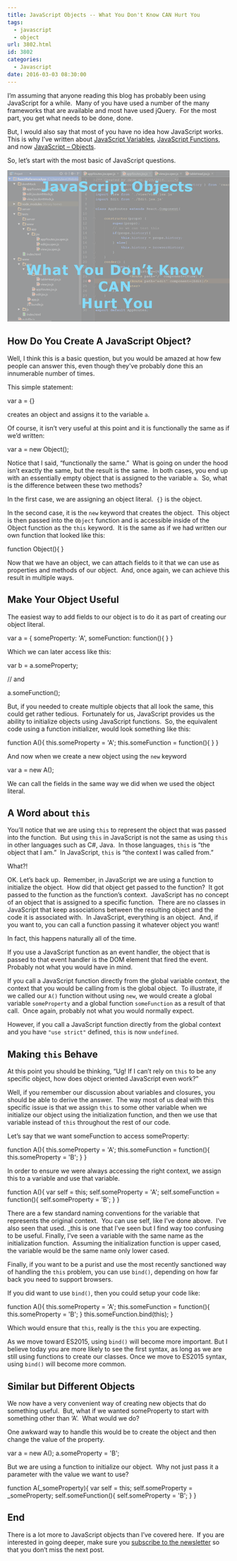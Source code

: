 ```yaml
---
title: JavaScript Objects -- What You Don't Know CAN Hurt You
tags:
  - javascript
  - object
url: 3802.html
id: 3802
categories:
  - Javascript
date: 2016-03-03 08:30:00
---
```


I’m assuming that anyone reading this blog has probably been using JavaScript for a while.  Many of you have used a number of the many frameworks that are available and most have used jQuery.  For the most part, you get what needs to be done, done.

But, I would also say that most of you have no idea how JavaScript works.  This is why I’ve written about [JavaScript Variables](/javascript-variable-gotchas/), [JavaScript Functions](/javascript-functions-in-depth/), and now [JavaScript – Objects](/javascript-objectswhat-you-dont-know-can-hurt-you/).

So, let’s start with the most basic of JavaScript questions.

![image](/uploads/2016/02/image-4.png "image")

How Do You Create A JavaScript Object?
--------------------------------------

Well, I think this is a basic question, but you would be amazed at how few people can answer this, even though they’ve probably done this an innumerable number of times.

This simple statement:

var a = {}

creates an object and assigns it to the variable `a`.

Of course, it isn’t very useful at this point and it is functionally the same as if we’d written:

var a = new Object();

Notice that I said, “functionally the same.”  What is going on under the hood isn’t exactly the same, but the result is the same.  In both cases, you end up with an essentially empty object that is assigned to the variable `a`.  So, what is the difference between these two methods?

In the first case, we are assigning an object literal.  `{}` is the object.

In the second case, it is the `new` keyword that creates the object.  This object is then passed into the `Object` function and is accessible inside of the Object function as the `this` keyword.  It is the same as if we had written our own function that looked like this:

function Object(){
}

Now that we have an object, we can attach fields to it that we can use as properties and methods of our object.  And, once again, we can achieve this result in multiple ways.

Make Your Object Useful
-----------------------

The easiest way to add fields to our object is to do it as part of creating our object literal.

var a = {
    someProperty: 'A',
    someFunction: function(){
    }
}

Which we can later access like this:

var b = a.someProperty;

// and

a.someFunction();

But, if you needed to create multiple objects that all look the same, this could get rather tedious.  Fortunately for us, JavaScript provides us the ability to initialize objects using JavaScript functions.  So, the equivalent code using a function initializer, would look something like this:

function A(){
    this.someProperty = 'A';
    this.someFunction = function(){
    }
}

And now when we create a new object using the `new` keyword

var a = new A();

We can call the fields in the same way we did when we used the object literal.

A Word about `this`
-------------------

You’ll notice that we are using `this` to represent the object that was passed into the function.  But using `this` in JavaScript is not the same as using `this` in other languages such as C#, Java.  In those languages, `this` is “the object that I am.”  In JavaScript, `this` is “the context I was called from.”

What?!

OK. Let’s back up.  Remember, in JavaScript we are using a function to initialize the object.  How did that object get passed to the function?  It got passed to the function as the function’s context.  JavaScript has no concept of an object that is assigned to a specific function.  There are no classes in JavaScript that keep associations between the resulting object and the code it is associated with.  In JavaScript, everything is an object.  And, if you want to, you can call a function passing it whatever object you want!

In fact, this happens naturally all of the time.

If you use a JavaScript function as an event handler, the object that is passed to that event handler is the DOM element that fired the event.  Probably not what you would have in mind.

If you call a JavaScript function directly from the global variable context, the context that you would be calling from is the global object.  To illustrate, if we called our `A()` function without using `new`, we would create a global variable `someProperty` and a global function `someFunction` as a result of that call.  Once again, probably not what you would normally expect.

However, if you call a JavaScript function directly from the global context and you have `"use strict"` defined, `this` is now `undefined`.

Making `this` Behave
--------------------

At this point you should be thinking, “Ug! If I can’t rely on `this` to be any specific object, how does object oriented JavaScript even work?”

Well, if you remember our discussion about variables and closures, you should be able to derive the answer.  The way most of us deal with this specific issue is that we assign `this` to some other variable when we initialize our object using the initialization function, and then we use that variable instead of `this` throughout the rest of our code.

Let’s say that we want someFunction to access someProperty:

function A(){
    this.someProperty = 'A';
    this.someFunction = function(){
        this.someProperty = 'B';
    }
}

In order to ensure we were always accessing the right context, we assign this to a variable and use that variable.

function A(){
    var self = this;
    self.someProperty = 'A';
    self.someFunction = function(){
        self.someProperty = 'B';
    }
}

There are a few standard naming conventions for the variable that represents the original context.  You can use self, like I’ve done above.  I’ve also seen that used. _this is one that I’ve seen but I find way too confusing to be useful. Finally, I’ve seen a variable with the same name as the initialization function.  Assuming the initialization function is upper cased, the variable would be the same name only lower cased.

Finally, if you want to be a purist and use the most recently sanctioned way of handling the `this` problem, you can use `bind()`, depending on how far back you need to support browsers.

If you did want to use `bind()`, then you could setup your code like:

function A(){
    this.someProperty = 'A';
    this.someFunction = function(){
        this.someProperty = 'B';
    }
    this.someFunction.bind(this);
}

Which would ensure that `this`, really is the `this` you are expecting.

As we move toward ES2015, using `bind()` will become more important. But I believe today you are more likely to see the first syntax, as long as we are still using functions to create our classes. Once we move to ES2015 syntax, using `bind()` will become more common.

Similar but Different Objects
-----------------------------

We now have a very convenient way of creating new objects that do something useful.  But, what if we wanted someProperty to start with something other than ‘A’.  What would we do?

One awkward way to handle this would be to create the object and then change the value of the property.

var a = new A();
a.someProperty = 'B';

But we are using a function to initialize our object.  Why not just pass it a parameter with the value we want to use?

function A(_someProperty){
    var self = this;
    self.someProperty = _someProperty;
    self.someFunction(){
        self.someProperty = 'B';
    }
}

End
---

There is a lot more to JavaScript objects than I’ve covered here.  If you are interested in going deeper, make sure you [subscribe to the newsletter](/news-letter/) so that you don’t miss the next post.
